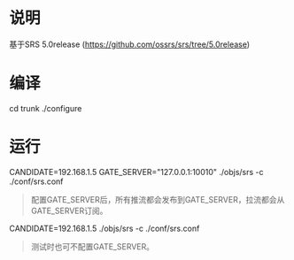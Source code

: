 # 说明
基于SRS 5.0release (https://github.com/ossrs/srs/tree/5.0release)

# 编译
cd trunk
./configure

# 运行
CANDIDATE=192.168.1.5 GATE_SERVER="127.0.0.1:10010" ./objs/srs -c ./conf/srs.conf
> 配置GATE_SERVER后，所有推流都会发布到GATE_SERVER，拉流都会从GATE_SERVER订阅。

CANDIDATE=192.168.1.5 ./objs/srs -c ./conf/srs.conf
> 测试时也可不配置GATE_SERVER。
